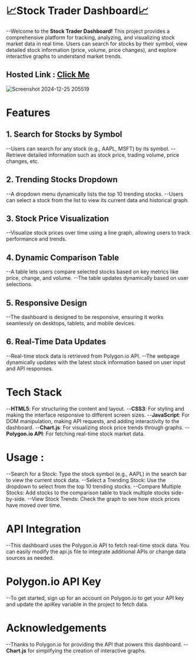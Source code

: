 # 📈Stock Trader Dashboard📈
  --Welcome to the **Stock Trader Dashboard!** This project provides a comprehensive platform for tracking, analyzing, and visualizing stock market data in real time. Users can search for stocks by their symbol, view detailed stock information (price, volume, price changes), and explore interactive graphs to understand market trends.

## Hosted Link : [Click Me](https://js-re-mct-4-stock-trader-dashboard-3wy2jliuf.vercel.app/)

![Screenshot 2024-12-25 205519](https://github.com/user-attachments/assets/116010cf-a5c3-418d-b980-f3aa928779da)
# Features

## 1. Search for Stocks by Symbol
--Users can search for any stock (e.g., AAPL, MSFT) by its symbol.
--Retrieve detailed information such as stock price, trading volume, price changes, etc.
## 2. Trending Stocks Dropdown
--A dropdown menu dynamically lists the top 10 trending stocks.
--Users can select a stock from the list to view its current data and historical graph.
## 3. Stock Price Visualization
--Visualize stock prices over time using a line graph, allowing users to track performance and trends.
## 4. Dynamic Comparison Table
--A table lets users compare selected stocks based on key metrics like price, change, and volume.
--The table updates dynamically based on user selections.
## 5. Responsive Design
--The dashboard is designed to be responsive, ensuring it works seamlessly on desktops, tablets, and mobile devices.
## 6. Real-Time Data Updates
--Real-time stock data is retrieved from Polygon.io API.
--The webpage dynamically updates with the latest stock information based on user input and API responses.

# Tech Stack
--**HTML5**: For structuring the content and layout.
--**CSS3**: For styling and making the interface responsive to different screen sizes.
--**JavaScript**: For DOM manipulation, making API requests, and adding interactivity to the dashboard.
--**Chart.js**: For visualizing stock price trends through graphs.
--**Polygon.io API**: For fetching real-time stock market data.


# Usage : 
--Search for a Stock: Type the stock symbol (e.g., AAPL) in the search bar to view the current stock data.
--Select a Trending Stock: Use the dropdown to select from the top 10 trending stocks.
--Compare Multiple Stocks: Add stocks to the comparison table to track multiple stocks side-by-side.
--View Stock Trends: Check the graph to see how stock prices have moved over time.

# API Integration
--This dashboard uses the Polygon.io API to fetch real-time stock data. You can easily modify the api.js file to integrate additional APIs or change data sources as needed.

# Polygon.io API Key
--To get started, sign up for an account on Polygon.io to get your API key and update the apiKey variable in the project to fetch data.

# Acknowledgements
--Thanks to Polygon.io for providing the API that powers this dashboard.
--**Chart.js** for simplifying the creation of interactive graphs.
